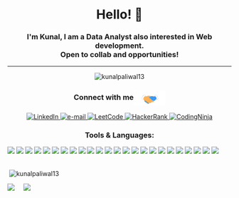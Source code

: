 <h1 align="center">Hello!  👋 
</h1> 
<h3 align="center">I'm Kunal, I am a Data Analyst also interested in Web development.<br> Open to collab and opportunities! </h3>   
<hr> 
  
<!-- https://github.githubassets.com/assets/mona-loading-default-c3c7aad1282f.gif -->

 
<p align="center"> <img src="https://komarev.com/ghpvc/?username=kunalpaliwal13&label=Profile%20views&color=0e75b6&style=flat" alt="kunalpaliwal13" /> </p>
<h3 align="center">Connect with me<img align="center" src="Handshake.gif" height="33px" /></h3>
<p align="center">
  
<a href="https://linkedin.com/in/kunal-paliwal-431072237">
        <img src="https://img.shields.io/badge/linkedin-%230077B5.svg?style=for-the-badge&logo=linkedin&logoColor=white" alt="LinkedIn">
    </a>
    <a href="mailto:kunalpaliwal2003@gmail,com">
        <img src="https://img.shields.io/badge/Gmail-D14836?style=for-the-badge&logo=gmail&logoColor=white" alt="e-mail">
    </a>
    <a href="https://leetcode.com/kunalpaliwal13/">
        <img src="https://img.shields.io/badge/LeetCode-000000?style=for-the-badge&logo=LeetCode&logoColor=#d16c06" alt="LeetCode">
    </a>
    <a href="https://www.hackerrank.com/lightningilagsvb">
        <img src="https://img.shields.io/badge/-Hackerrank-2EC866?style=for-the-badge&logo=HackerRank&logoColor=white" alt="HackerRank">
    </a>
    <a href="https://www.codingninjas.com/studio/profile/5d36bb1b-8b41-4afd-a3d5-82d3bf7dc549">
        <img src="https://img.shields.io/badge/coding%20ninjas-DD6620?style=for-the-badge&logo=codingninjas&logoColor=white" alt="CodingNinja">
    </a>
    <br>
    
    

</p>

<h3 align="center">Tools & Languages:</h3>
<p align="left" style={padding-x: "10px"}>
  <img src = "https://img.shields.io/badge/-ReactJS-61DAFB?logo=react&logoColor=white&style=plastic"/>
  <img src = "https://img.shields.io/badge/-NextJS-000000?logo=nextdotjs&logoColor=white&style=plastic"/>
  <img src = "https://img.shields.io/badge/-Figma-F24E1E?logo=figma&logoColor=white&style=plastic"/>
  <img src = "https://img.shields.io/badge/-TailwindCSS-06B6D4?logo=tailwindcss&logoColor=white&style=plastic"/>
  <img src = "https://img.shields.io/badge/-NodeJS-5FA04E?logo=nodedotjs&logoColor=white&style=plastic"/>
  <img src = "https://img.shields.io/badge/-Express-000000?logo=express&logoColor=white&style=plastic"/>
  <img src = "https://img.shields.io/badge/-Flask-3BABC3?logo=flask&logoColor=white&style=plastic"/>
  <img src = "https://img.shields.io/badge/-Tensrflow-FF6F00?logo=tensorflow&logoColor=white&style=plastic"/>
  <img src = "https://img.shields.io/badge/-ScikitLearn-F7931E?logo=scikitlearn&logoColor=white&style=plastic"/>
  <img src = "https://img.shields.io/badge/-Pytorch-EE4C2C?logo=pytorch&logoColor=white&style=plastic"/>
  <img src = "https://img.shields.io/badge/-MLFlow-0194E2?logo=mlflow&logoColor=white&style=plastic"/>
  <img src = "https://img.shields.io/badge/-Apache Spark-E25A1C?logo=apachespark&logoColor=white&style=plastic"/>
  <img src = "https://img.shields.io/badge/-Apache Kafka-231F20?logo=apachekafka&logoColor=white&style=plastic"/>
  <img src = "https://img.shields.io/badge/-Docker-2496ED?logo=docker&logoColor=white&style=plastic"/>
  <img src = "https://img.shields.io/badge/-Pandas-150458?logo=pandas&logoColor=white&style=plastic"/>
  <img src = "https://img.shields.io/badge/-Numpy-013243?logo=numpy&logoColor=white&style=plastic"/>
  <img src = "https://img.shields.io/badge/-Framer-0055FF?logo=framer&logoColor=white&style=plastic"/>
  <img src = "https://img.shields.io/badge/-Expo-1C2024?logo=expo&logoColor=white&style=plastic"/>
  <img src = "https://img.shields.io/badge/-Web3.js-F16822?logo=web3dotjs&logoColor=white&style=plastic"/>
  <img src = "https://img.shields.io/badge/-SQLlite-003B57?logo=sqlite&logoColor=white&style=plastic"/>
  <img src = "https://img.shields.io/badge/-MongoDB-47A248?logo=mongodb&logoColor=white&style=plastic"/>
  <img src = "https://img.shields.io/badge/-Pandas-4479A1?logo=mysql&logoColor=white&style=plastic"/>
  <img src = "https://img.shields.io/badge/-Pandas-3776AB?logo=python&logoColor=white&style=plastic"/>
  <img src = "https://img.shields.io/badge/-Pandas-F7DF1E?logo=javascript&logoColor=white&style=plastic"/>  
  <br>
</p>









        
</p>

<p><br>&nbsp;<img align="center" src="https://github-readme-stats.vercel.app/api?username=kunalpaliwal13&show_icons=true&locale=en" alt="kunalpaliwal13" /></p>

<img src="https://github-readme-stats.vercel.app/api/top-langs/?username=kunalpaliwal13&layout=compact">
</a>
&nbsp;
&nbsp;
<img src="http://github-readme-streak-stats.herokuapp.com?user=kunalpaliwal13&theme=dark&background=000000" />  </a>

